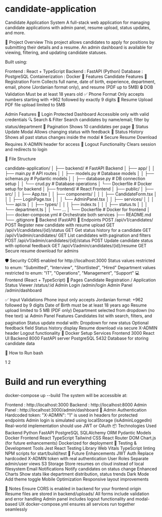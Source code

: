 # candidate-application

Candidate Application System
A full-stack web application for managing candidate applications with admin panel, resume upload, status updates, and more.

🧾 Project Overview
This project allows candidates to apply for positions by submitting their details and a resume. An admin dashboard is available for viewing, filtering, and updating candidate statuses.

Built using:

Frontend : React + TypeScript
Backend : FastAPI (Python)
Database : PostgreSQL
Containerization : Docker
🚀 Features
Candidate Features
📝
Registration Form
Collects full name, date of birth, experience, department, email, phone (Jordanian format only), and resume (PDF up to 5MB)
🔒
DOB Validation
Must be at least 18 years old
✅
Phone Format
Only accepts numbers starting with
+962
followed by exactly 9 digits
📄
Resume Upload
PDF file upload limited to 5MB

Admin Features
🔐
Login Protected Dashboard
Accessible only with valid credentials
🔍
Search & Filter
Search candidates by name/email; filter by status/department
🔢
Pagination
Shows 10 candidates per page
📂
Status Update Modal
Allows changing status with feedback
📜
Status History
Shows all past status changes inside the modal
⬇️
Secure Resume Download
Requires
X-ADMIN
header for access
🚪
Logout Functionality
Clears session and redirects to login

📁 File Structure

candidate-application/
│
├── backend/                  # FastAPI Backend
│   ├── app/
│   │   ├── main.py             # API routes
│   │   ├── models.py           # Database models
│   │   ├── schemas.py          # Pydantic models
│   │   ├── database.py         # DB connection setup
│   │   └── crud.py             # Database operations
│   └── Dockerfile              # Docker setup for backend
│
├── frontend/                 # React Frontend
│   ├── public/
│   ├── src/
│   │   ├── App.tsx
│   │   ├── components/
│   │   │   ├── CandidateForm.tsx
│   │   │   ├── LoginPage.tsx
│   │   │   └── AdminPanel.tsx
│   │   ├── services/
│   │   │   └── api.ts
│   │   ├── types/
│   │   │   ├── index.ts
│   │   │   ├── status.ts
│   │   │   └── department.ts
│   │   └── ...
│   └── Dockerfile              # Docker for frontend
│
├── docker-compose.yml          # Orchestrate both services
├── README.md
└── .gitignore
🧱 Backend (FastAPI)
🔐 Endpoints
POST /api/v1/candidates/
POST
Register new candidate with resume upload
GET /api/v1/candidates/{id}/status
GET
Get status history for a candidate
GET /api/v1/admin/candidates/
GET
List candidates with pagination and filters
POST /api/v1/admin/candidates/{id}/status
POST
Update candidate status with optional feedback
GET /api/v1/admin/candidates/{id}/resume
GET
Secure resume download for admins

🛡️ Security
CORS enabled for http://localhost:3000
Status values restricted to enum: "Submitted", "Interview", "Shortlisted", "Hired"
Department values restricted to enum: "IT", "Operations", "Management", "Support"
💻 Frontend (React + TypeScript)
📄 Pages
Candidate Registration
/
Application Status Viewer
/status/:id
Admin Login
/admin/login
Admin Panel
/admin/dashboard

✅ Input Validations
Phone input only accepts Jordanian format: +962 followed by 9 digits
Date of Birth must be at least 18 years ago
Resume upload limited to 5 MB (PDF only)
Department selected from dropdown (no free text)
📊 Admin Panel Features
Candidates list with search, filters, and pagination
Status update modal with:
Dropdown for new status
Optional feedback field
Status history display
Resume download via secure X-ADMIN header
Logout functionality
🐳 Docker Setup
Services
Frontend
3000
React UI
Backend
8000
FastAPI server
PostgreSQL
5432
Database for storing candidate data

🧰 How to Run
bash


1
2
# Build and run everything
docker-compose up --build
The system will be accessible at: 

Frontend : http://localhost:3000
Backend : http://localhost:8000
Admin Panel : http://localhost:3000/admin/dashboard
🔐 Admin Authentication
Hardcoded token: "X-ADMIN": "1" is used in headers for protected endpoints
Admin login is simulated using localStorage (isAdminLoggedIn)
Real-world implementation should use JWT or OAuth
📦 Technologies Used
Backend
Python
FastAPI
PostgreSQL
SQLAlchemy ORM
Pydantic Models
Docker
Frontend
React
TypeScript
Tailwind CSS
React Router DOM
Chart.js (for future enhancements)
Dockerized for deployment
🧪 Testing & Development Tools
Jest
React Testing Library
Web Vitals
TypeScript linting
NPM scripts for start/build/test
🧩 Future Enhancements
JWT Auth
Replace hardcoded
X-ADMIN
token with real authentication
User Roles
Separate admin/user views
S3 Storage
Store resumes on cloud instead of local filesystem
Email Notifications
Notify candidates on status change
Enhanced Charts
Show stats like department distribution, status trends
Dark Mode
Add theme toggle
Mobile Optimization
Responsive layout improvements

📌 Notes
Ensure CORS is enabled in backend for your frontend origin
Resume files are stored in backend/uploads/
All forms include validation and error handling
Admin panel includes logout functionality and modal-based UX
docker-compose.yml ensures all services run together seamlessly


